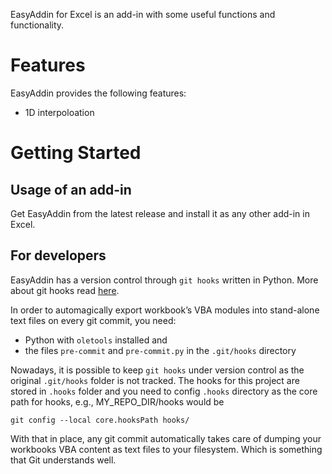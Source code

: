 EasyAddin for Excel is an add-in with some useful functions and functionality.

# Features

EasyAddin provides the following features:

- 1D interpoloation

# Getting Started

## Usage of an add-in

Get EasyAddin from the latest release and install it as any other add-in in Excel.

## For developers

EasyAddin has a version control through `git hooks` written in Python. More about git hooks read [here](https://www.xltrail.com/blog/auto-export-vba-commit-hook).

In order to automagically export workbook’s VBA modules into stand-alone text files on every git commit, you need:

- Python with `oletools` installed and
- the files `pre-commit` and `pre-commit.py` in the `.git/hooks` directory

Nowadays, it is possible to keep `git hooks` under version control as the original `.git/hooks` folder is not tracked. The hooks for this project are stored in `.hooks` folder and you need to config `.hooks` directory as the core path for hooks, e.g., MY_REPO_DIR/hooks would be

```
git config --local core.hooksPath hooks/
```

With that in place, any git commit automatically takes care of dumping your workbooks VBA content as text files to your filesystem. Which is something that Git understands well.
